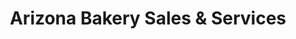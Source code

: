 ---
title: "Arizona Bakery Sales & Services"
url: /mesa/arizona-bakery-sales-and-services/
shop: wholesale
---